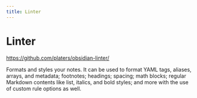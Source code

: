 ```yaml
---
title: Linter
---
```


# Linter

<https://github.com/platers/obsidian-linter/>

Formats and styles your notes. It can be used to format YAML tags, aliases, arrays, and metadata; footnotes; headings; spacing; math blocks; regular Markdown contents like list, italics, and bold styles; and more with the use of custom rule options as well.
